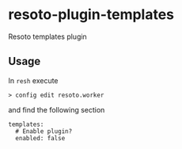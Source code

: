 # resoto-plugin-templates
Resoto templates plugin

## Usage

In `resh` execute

```
> config edit resoto.worker
```

and find the following section

```
templates:
  # Enable plugin?
  enabled: false
```
